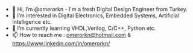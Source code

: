 - 👋 Hi, I’m @omerorkn - I'm a fresh Digital Design Engineer from Turkey.
- 👀 I’m interested in Digital Electronics, Embedded Systems, Artificial Intellıgence etc.
- 🌱 I’m currently learning VHDL,Verilog, C/C++, Python etc.
- 📫 How to reach me : omerorkn@hotmail.com & https://www.linkedin.com/in/omerorkn/

<!---
omerorkn/omerorkn is a ✨ special ✨ repository because its `README.md` (this file) appears on your GitHub profile.
You can click the Preview link to take a look at your changes.
--->
